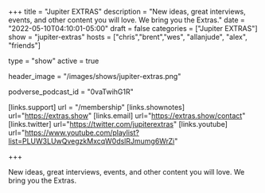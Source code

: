+++
title = "Jupiter EXTRAS"
description = "New ideas, great interviews, events, and other content you will love. We bring you the Extras."
date = "2022-05-10T04:10:01-05:00"
draft = false
categories = ["Jupiter EXTRAS"]
show = "jupiter-extras"
hosts = ["chris","brent","wes", "allanjude", "alex", "friends"]

type = "show"
active = true

header_image = "/images/shows/jupiter-extras.png"

podverse_podcast_id = "0vaTwihG1R"

[links.support]
  url = "/membership"
[links.shownotes]
  url="https://extras.show"
[links.email]
  url="https://extras.show/contact"
[links.twitter]
  url="https://twitter.com/jupiterextras"
[links.youtube]
  url="https://www.youtube.com/playlist?list=PLUW3LUwQvegzkMxcqW0dslRJmumg6WrZi"

+++

New ideas, great interviews, events, and other content you will love. We bring you the Extras.
